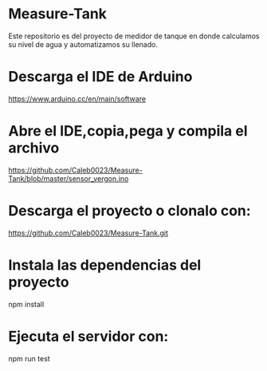 # Measure-Tank
Este repositorio es del proyecto de medidor de tanque en donde calculamos su nivel de agua y automatizamos su llenado.
# Descarga el IDE de Arduino
https://www.arduino.cc/en/main/software
# Abre el IDE,copia,pega y compila el archivo
https://github.com/Caleb0023/Measure-Tank/blob/master/sensor_vergon.ino
# Descarga el proyecto o clonalo con:
https://github.com/Caleb0023/Measure-Tank.git
# Instala las dependencias del proyecto
npm install
# Ejecuta el servidor con:
npm run test

